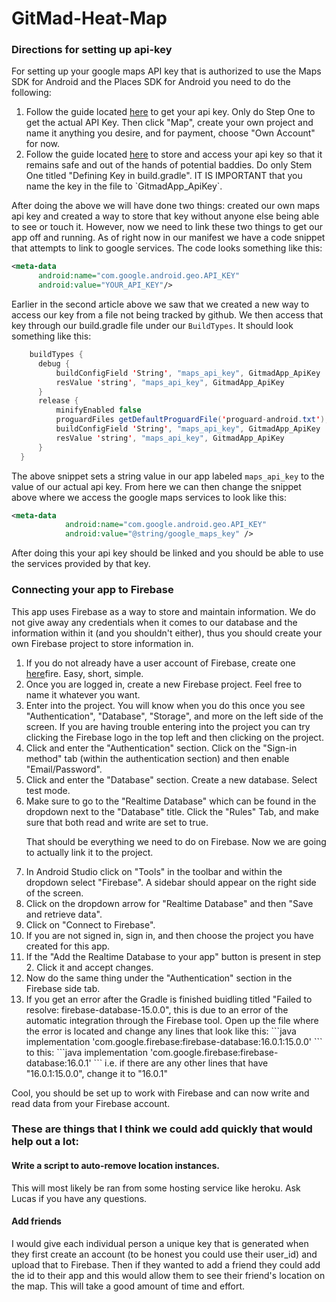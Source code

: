 # GitMad-Heat-Map

<h3>Directions for setting up api-key</h3>
  <p>For setting up your google maps API key that is authorized to use the Maps SDK for Android and the Places SDK for Android you need to do the following:</p>
  <ol>
    <li>Follow the guide located <a href="https://developers.google.com/maps/documentation/android-sdk/signup">here</a> to get your api key. Only do Step One to get the actual API Key. Then click "Map", create your own project and name it anything you desire, and for payment, choose "Own Account" for now.</li>
    <li>Follow the guide located <a href="https://medium.com/code-better/hiding-api-keys-from-your-android-repository-b23f5598b906">here</a> to store and access your api key so that it remains safe and out of the hands of potential baddies. Do only Stem One titled "Defining Key in build.gradle". IT IS IMPORTANT that you name the key in the file to `GitmadApp_ApiKey`.</li>
  </ol>
  <p>After doing the above we will have done two things: created our own maps api key and created a way to store that key without anyone else being able to see or touch it. However, now we need to link these two things to get our app off and running.
  As of right now in our manifest we have a code snippet that attempts to link to google services. The code looks something like this:
  
  ```xml
  <meta-data
        android:name="com.google.android.geo.API_KEY"
        android:value="YOUR_API_KEY"/>
  ```
  Earlier in the second article above we saw that we created a new way to access our key from a file not being tracked by github.  We then access that key through our build.gradle file under our `BuildTypes`. It should look something like this:
  
  ```java
      buildTypes {
        debug {
            buildConfigField 'String', "maps_api_key", GitmadApp_ApiKey
            resValue 'string', "maps_api_key", GitmadApp_ApiKey
        }
        release {
            minifyEnabled false
            proguardFiles getDefaultProguardFile('proguard-android.txt'), 'proguard-rules.pro'
            buildConfigField 'String', "maps_api_key", GitmadApp_ApiKey
            resValue 'string', "maps_api_key", GitmadApp_ApiKey
        }
    }
```
The above snippet sets a string value in our app labeled `maps_api_key` to the value of our actual api key. From here we can then change the snippet above where we access the google maps services to look like this:
  
```xml
<meta-data
            android:name="com.google.android.geo.API_KEY"
            android:value="@string/google_maps_key" />
```

After doing this your api key should be linked and you should be able to use the services provided by that key.
  
<div>
  <h3>Connecting your app to Firebase</h3>
  <p>This app uses Firebase as a way to store and maintain information. We do not give away any credentials when it comes to our database and the information within it (and you shouldn't either), thus you should create your own Firebase project to store information in.</p>
  <ol>
    <li>If you do not already have a user account of Firebase, create one <a href="https://firebase.google.com/">here</a>fire. Easy, short, simple.</li>
    <li>Once you are logged in, create a new Firebase project. Feel free to name it whatever you want.</li>
    <li>Enter into the project. You will know when you do this once you see "Authentication", "Database", "Storage", and more on the left side of the screen. If you are having trouble entering into the project you can try clicking the Firebase logo in the top left and then clicking on the project.</li>
    <li>Click and enter the "Authentication" section. Click on the "Sign-in method" tab (within the authentication section) and then enable "Email/Password".</li>
    <li>Click and enter the "Database" section. Create a new database. Select test mode.</li>
    <li>Make sure to go to the "Realtime Database" which can be found in the dropdown next to the "Database" title. Click the "Rules" Tab, and make sure that both read and write are set to true.</li>
    <p>That should be everything we need to do on Firebase. Now we are going to actually link it to the project.</p>
    <li>In Android Studio click on "Tools" in the toolbar and within the dropdown select "Firebase". A sidebar should appear on the right side of the screen.</li>
    <li>Click on the dropdown arrow for "Realtime Database" and then "Save and retrieve data".</li>
    <li>Click on "Connect to Firebase".</li>
    <li>If you are not signed in, sign in, and then choose the project you have created for this app.</li>
    <li>If the "Add the Realtime Database to your app" button is present in step 2. Click it and accept changes.</li>
    <li>Now do the same thing under the "Authentication" section in the Firebase side tab.</li>
    <li>If you get an error after the Gradle is finished buidling titled "Failed to resolve: firebase-database-15.0.0", this is due to an error of the automatic integration through the Firebase tool. Open up the file where the error is located and change any lines that look like this:
       ```java
              implementation 'com.google.firebase:firebase-database:16.0.1:15.0.0'
       ```
 to this:
      ```java
              implementation 'com.google.firebase:firebase-database:16.0.1'
       ```
  i.e. if there are any other lines that have "16.0.1:15.0.0", change it to "16.0.1"
  </ol>
  <p>Cool, you should be set up to work with Firebase and can now write and read data from your Firebase account.</p>
</div>
  
<div>
  <h3>These are things that I think we could add quickly that would help out a lot:</h3>
   <div>
    <h4>Write a script to auto-remove location instances.</h4>
    <p>This will most likely be ran from some hosting service like heroku. Ask Lucas if you have any questions.</p>
  </div>
  <div>
    <h4>Add friends</h4>
    <p>I would give each individual person a unique key that is generated when they first create an account (to be honest you could use their user_id) and upload that to Firebase. Then if they wanted to add a friend they could add the id to their app and this would allow them to see their friend's location on the map. This will take a good amount of time and effort.</p>
</div>
 
